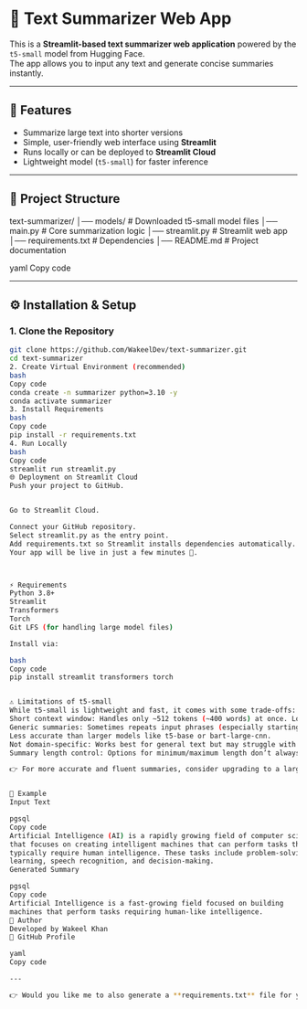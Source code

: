 # 📝 Text Summarizer Web App

This is a **Streamlit-based text summarizer web application** powered by the `t5-small` model from Hugging Face.  
The app allows you to input any text and generate concise summaries instantly.

---

## 🚀 Features
- Summarize large text into shorter versions
- Simple, user-friendly web interface using **Streamlit**
- Runs locally or can be deployed to **Streamlit Cloud**
- Lightweight model (`t5-small`) for faster inference

---

## 📂 Project Structure
text-summarizer/
│── models/ # Downloaded t5-small model files
│── main.py # Core summarization logic
│── streamlit.py # Streamlit web app
│── requirements.txt # Dependencies
│── README.md # Project documentation

yaml
Copy code

---

## ⚙️ Installation & Setup

### 1. Clone the Repository
```bash
git clone https://github.com/WakeelDev/text-summarizer.git
cd text-summarizer
2. Create Virtual Environment (recommended)
bash
Copy code
conda create -n summarizer python=3.10 -y
conda activate summarizer
3. Install Requirements
bash
Copy code
pip install -r requirements.txt
4. Run Locally
bash
Copy code
streamlit run streamlit.py
🌐 Deployment on Streamlit Cloud
Push your project to GitHub.


Go to Streamlit Cloud.

Connect your GitHub repository.
Select streamlit.py as the entry point.
Add requirements.txt so Streamlit installs dependencies automatically.
Your app will be live in just a few minutes 🚀.



⚡ Requirements
Python 3.8+
Streamlit
Transformers
Torch
Git LFS (for handling large model files)

Install via:

bash
Copy code
pip install streamlit transformers torch


⚠️ Limitations of t5-small
While t5-small is lightweight and fast, it comes with some trade-offs:
Short context window: Handles only ~512 tokens (~400 words) at once. Long text must be chunked.
Generic summaries: Sometimes repeats input phrases (especially starting sentences).
Less accurate than larger models like t5-base or bart-large-cnn.
Not domain-specific: Works best for general text but may struggle with technical or niche content.
Summary length control: Options for minimum/maximum length don’t always produce strong variations.

👉 For more accurate and fluent summaries, consider upgrading to a larger model (e.g., t5-base, bart-large-cnn) — but note they require more memory and compute.


📌 Example
Input Text

pgsql
Copy code
Artificial Intelligence (AI) is a rapidly growing field of computer science
that focuses on creating intelligent machines that can perform tasks that
typically require human intelligence. These tasks include problem-solving,
learning, speech recognition, and decision-making.
Generated Summary

pgsql
Copy code
Artificial Intelligence is a fast-growing field focused on building
machines that perform tasks requiring human-like intelligence.
👤 Author
Developed by Wakeel Khan
🔗 GitHub Profile

yaml
Copy code

---

👉 Would you like me to also generate a **requirements.txt** file for you (so your README and deploym